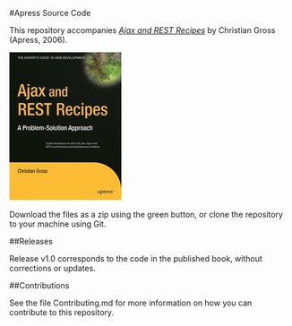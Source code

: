 #Apress Source Code

This repository accompanies [*Ajax and REST Recipes*](http://www.apress.com/9781590597347) by Christian Gross (Apress, 2006).

![Cover image](9781590597347.jpg)

Download the files as a zip using the green button, or clone the repository to your machine using Git.

##Releases

Release v1.0 corresponds to the code in the published book, without corrections or updates.

##Contributions

See the file Contributing.md for more information on how you can contribute to this repository.

